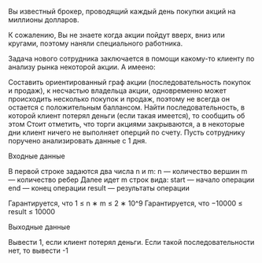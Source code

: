 Вы известный брокер, проводящий каждый день покупки акций на миллионы долларов.

К сожалению, Вы не знаете когда акции пойдут вверх, вниз или кругами, поэтому наняли специального работника.

Задача нового сотрудника заключается в помощи какому-то клиенту по анализу рынка некоторой акции. А имеено:

Составить ориентированный граф акции (последовательность покупок и продаж), к несчастью владельца акции, одновременно может происходить несколько покупок и продаж, поэтому не всегда он остается с положительным баллансом.
Найти последовательность, в которой клиент потерял деньги (если такая имеется), то сообщить об этом Стоит отметить, что торги акциями закрываются, а в некоторые дни клиент ничего не выполняет оперций по счету.
Пусть сотруднику поручено анализировать данные с 1 дня.

Входные данные

В первой строке задаются два числа n и m: 
n — количество вершин 
m — количество ребер Далее идет m строк вида: 
start — начало операции 
end — конец операции 
result — результаты операции

Гарантируется, что 
1 ≤ n ∗ m ≤ 2 ∗ 10^9 Гарантируется, что −10000 ≤ result ≤ 10000

Выходные данные

Вывести 1, если клиент потерял деньги. Если такой последовательности нет, то вывести -1
